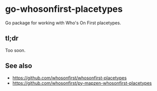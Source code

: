 # go-whosonfirst-placetypes

Go package for working with Who's On First placetypes.

## tl;dr

Too soon.

## See also

* https://github.com/whosonfirst/whosonfirst-placetypes
* https://github.com/whosonfirst/py-mapzen-whosonfirst-placetypes
